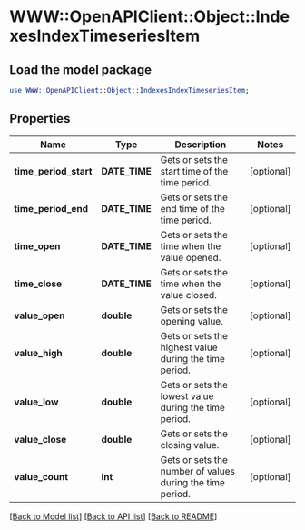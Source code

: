 # WWW::OpenAPIClient::Object::IndexesIndexTimeseriesItem

## Load the model package
```perl
use WWW::OpenAPIClient::Object::IndexesIndexTimeseriesItem;
```

## Properties
Name | Type | Description | Notes
------------ | ------------- | ------------- | -------------
**time_period_start** | **DATE_TIME** | Gets or sets the start time of the time period. | [optional] 
**time_period_end** | **DATE_TIME** | Gets or sets the end time of the time period. | [optional] 
**time_open** | **DATE_TIME** | Gets or sets the time when the value opened. | [optional] 
**time_close** | **DATE_TIME** | Gets or sets the time when the value closed. | [optional] 
**value_open** | **double** | Gets or sets the opening value. | [optional] 
**value_high** | **double** | Gets or sets the highest value during the time period. | [optional] 
**value_low** | **double** | Gets or sets the lowest value during the time period. | [optional] 
**value_close** | **double** | Gets or sets the closing value. | [optional] 
**value_count** | **int** | Gets or sets the number of values during the time period. | [optional] 

[[Back to Model list]](../README.md#documentation-for-models) [[Back to API list]](../README.md#documentation-for-api-endpoints) [[Back to README]](../README.md)


